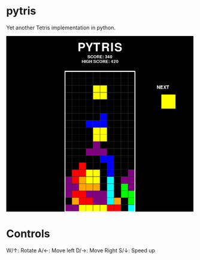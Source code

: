 # pytris

Yet another Tetris implementation in python.

<img src="images/screenshot.png" width=500>

# Controls

W/↑: Rotate
A/←: Move left
D/→: Move Right
S/↓: Speed up
